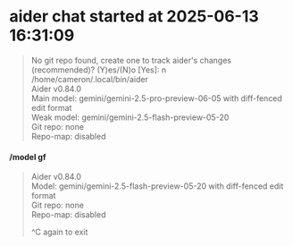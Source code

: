 
# aider chat started at 2025-06-13 16:31:09

> No git repo found, create one to track aider's changes (recommended)? (Y)es/(N)o [Yes]: n  
> /home/cameron/.local/bin/aider  
> Aider v0.84.0  
> Main model: gemini/gemini-2.5-pro-preview-06-05 with diff-fenced edit format  
> Weak model: gemini/gemini-2.5-flash-preview-05-20  
> Git repo: none  
> Repo-map: disabled  

#### /model gf  
> Aider v0.84.0  
> Model: gemini/gemini-2.5-flash-preview-05-20 with diff-fenced edit format  
> Git repo: none  
> Repo-map: disabled  
>  
>  
> ^C again to exit  
